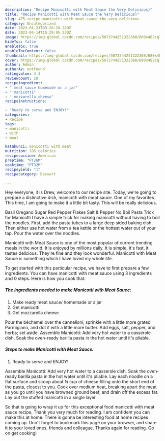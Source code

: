 ```yaml
---
description: "Recipe Manicotti with Meat Sauce the Very Delicious}"
title: "Recipe Manicotti with Meat Sauce the Very Delicious}"
slug: 475-recipe-manicotti-with-meat-sauce-the-very-delicious
category: Uncategorized
date: 2023-01-21T03:26:18.289Z
date: 2023-04-14T15:29:05.530Z
image: https://img-global.cpcdn.com/recipes/5073744251322368/680x482cq70/manicotti-with-meat-sauce-recipe-main-photo.jpg
hideToc: false
enableToc: true
enableTocContent: false
thumbnail: https://img-global.cpcdn.com/recipes/5073744251322368/680x482cq70/manicotti-with-meat-sauce-recipe-main-photo.jpg
cover: https://img-global.cpcdn.com/recipes/5073744251322368/680x482cq70/manicotti-with-meat-sauce-recipe-main-photo.jpg
author: Admin
authorAv: notfound
ratingvalue: 3.3
reviewcount: 10
recipeingredient:
- " meat sauce homemade or a jar"
- " manicotti"
- " mozzarella cheese"
recipeinstructions:

- "Ready to serve and ENJOY!"
categories:
- Recipe
tags:
- manicotti
- with
- meat

katakunci: manicotti with meat 
nutrition: 186 calories
recipecuisine: American
preptime: "PT26M"
cooktime: "PT32M"
recipeyield: "1"
recipecategory: Dessert

---
```



Hey everyone, it is Drew, welcome to our recipe site. Today, we're going to prepare a distinctive dish, manicotti with meat sauce. One of my favorites. This time, I am going to make it a little bit tasty. This will be really delicious.

Basil Oregano Sugar Red Pepper Flakes Salt &amp; Pepper No Boil Pasta Trick for Manicotti I have a simple trick for making manicotti without having to boil the noodles. First, add the pasta tubes to a large deep sided baking dish. Then either use hot water from a tea kettle or the hottest water out of your tap. Pour the water over the noodles.

Manicotti with Meat Sauce is one of the most popular of current trending meals in the world. It is enjoyed by millions daily. It is simple, it's fast, it tastes delicious. They're fine and they look wonderful. Manicotti with Meat Sauce is something which I have loved my whole life.


To get started with this particular recipe, we have to first prepare a few ingredients. You can have manicotti with meat sauce using 3 ingredients and 0 steps. Here is how you cook that.

<!--inarticleads1-->

##### The ingredients needed to make Manicotti with Meat Sauce:

1. Make ready  meat sauce/ homemade or a jar
1. Get  manicotti
1. Get  mozzarella cheese


Pour the béchamel over the cannelloni, sprinkle with a little more grated Parmigiano, and dot it with a little more butter. Add eggs, salt, pepper, and herbs; set aside. Assemble Manicotti: Add very hot water to a casserole dish. Soak the oven-ready barilla pasta in the hot water until it&#39;s pliable. 

<!--inarticleads2-->

##### Steps to make Manicotti with Meat Sauce:


1. Ready to serve and ENJOY!

Assemble Manicotti: Add very hot water to a casserole dish. Soak the oven-ready barilla pasta in the hot water until it&#39;s pliable. Lay each noodle on a flat surface and scoop about ¼ cup of cheese filling onto the short end of the pasta, closest to you. Cook over medium heat, breaking apart the meat as you go until you have browned ground beef, and drain off the excess fat. Lay out the stuffed manicotti in a single layer. 

So that is going to wrap it up for this exceptional food manicotti with meat sauce recipe. Thank you very much for reading. I am confident you can make this at home. There is gonna be interesting food at home recipes coming up. Don't forget to bookmark this page on your browser, and share it to your loved ones, friends and colleague. Thanks again for reading. Go on get cooking!
